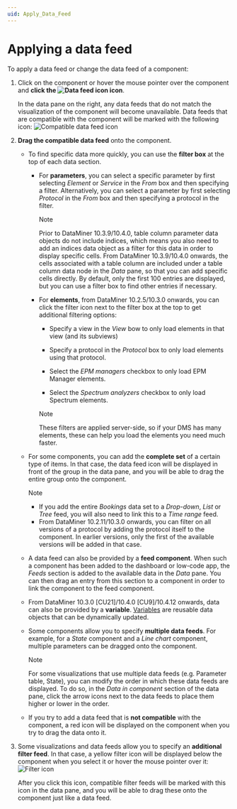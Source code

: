 ```yaml
---
uid: Apply_Data_Feed
---
```


# Applying a data feed

To apply a data feed or change the data feed of a component:

1. Click on the component or hover the mouse pointer over the component and **click the ![Data feed icon](~/user-guide/images/dashboards_data.png) icon**.

   In the data pane on the right, any data feeds that do not match the visualization of the component will become unavailable. Data feeds that are compatible with the component will be marked with the following icon: ![Compatible data feed icon](~/user-guide/images/NewRD_datafeed.png)

1. **Drag the compatible data feed** onto the component.

   - To find specific data more quickly, you can use the **filter box** at the top of each data section.

     - For **parameters**, you can select a specific parameter by first selecting *Element* or *Service* in the *From* box and then specifying a filter. Alternatively, you can select a parameter by first selecting *Protocol* in the *From* box and then specifying a protocol in the filter.

       > [!NOTE]
       > Prior to DataMiner 10.3.9/10.4.0, table column parameter data objects do not include indices, which means you also need to add an indices data object as a filter for this data in order to display specific cells. From DataMiner 10.3.9/10.4.0 onwards, the cells associated with a table column are included under a table column data node in the *Data* pane, so that you can add specific cells directly. By default, only the first 100 entries are displayed, but you can use a filter box to find other entries if necessary.<!-- RN 36724 -->

     - For **elements**, from DataMiner 10.2.5/10.3.0 onwards, you can click the filter icon next to the filter box at the top to get additional filtering options:

       - Specify a view in the *View* bow to only load elements in that view (and its subviews)

       - Specify a protocol in the *Protocol* box to only load elements using that protocol.

       - Select the *EPM managers* checkbox to only load EPM Manager elements.

       - Select the *Spectrum analyzers* checkbox to only load Spectrum elements.

       > [!NOTE]
       > These filters are applied server-side, so if your DMS has many elements, these can help you load the elements you need much faster.

   - For some components, you can add the **complete set** of a certain type of items. In that case, the data feed icon will be displayed in front of the group in the data pane, and you will be able to drag the entire group onto the component.

     > [!NOTE]
     >
     > - If you add the entire *Bookings* data set to a *Drop-down*, *List* or *Tree* feed, you will also need to link this to a *Time range* feed.
     > - From DataMiner 10.2.11/10.3.0 onwards, you can filter on all versions of a protocol by adding the protocol itself to the component. In earlier versions, only the first of the available versions will be added in that case.

   - A data feed can also be provided by a **feed component**. When such a component has been added to the dashboard or low-code app, the *Feeds* section is added to the available data in the *Data* pane. You can then drag an entry from this section to a component in order to link the component to the feed component.

   - From DataMiner 10.3.0 [CU21]/10.4.0 [CU9]/10.4.12 onwards<!--RN 41039-->, data can also be provided by a **variable**. [Variables](xref:Variables) are reusable data objects that can be dynamically updated.

   - Some components allow you to specify **multiple data feeds**. For example, for a *State* component and a *Line chart* component, multiple parameters can be dragged onto the component.

     > [!NOTE]
     > For some visualizations that use multiple data feeds (e.g. Parameter table, State), you can modify the order in which these data feeds are displayed. To do so, in the *Data in component* section of the data pane, click the arrow icons next to the data feeds to place them higher or lower in the order.

   - If you try to add a data feed that is **not compatible** with the component, a red icon will be displayed on the component when you try to drag the data onto it.

1. Some visualizations and data feeds allow you to specify an **additional filter feed**. In that case, a yellow filter icon will be displayed below the component when you select it or hover the mouse pointer over it: ![Filter icon](~/user-guide/images/DashboardsX_filter.png)

   After you click this icon, compatible filter feeds will be marked with this icon in the data pane, and you will be able to drag these onto the component just like a data feed.
